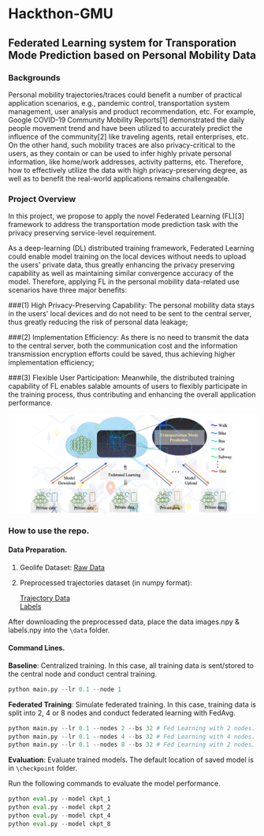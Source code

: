 # Hackthon-GMU

## Federated Learning system for Transporation Mode Prediction based on Personal Mobility Data

### Backgrounds 

Personal mobility trajectories/traces could benefit a number of practical application scenarios, e.g., pandemic control, transportation system management, user analysis and product recommendation, etc. For example, 
Google COVID-19 Community Mobility Reports[1] demonstrated the daily people movement trend and have been utilized to accurately predict the influence of the community[2] like traveling agents, retail enterprises, etc. 
On the other hand, such mobility traces are also privacy-critical to the users, as they contain or can be used to infer highly private personal information, like home/work addresses, activity patterns, etc.
Therefore, how to effectively utilize the data with high privacy-preserving degree, as well as to benefit the real-world applications remains challengeable.

### Project Overview

In this project, we propose to apply the novel Federated Learning (FL)[3] framework to address the transportation mode prediction task with the privacy preserving service-level requirement. 
   
As a deep-learning (DL) distributed training framework, Federated Learning could enable model training on the local devices without needs to upload the users' private data, thus greatly enhancing the privacy preserving capability as well as maintaining similar convergence accuracy of the model.
    Therefore, applying FL in the personal mobility data-related use scenarios have three major benefits:

###(1) High Privacy-Preserving Capability: The personal mobility data stays in the users' local devices and do not need to be sent to the central server, thus greatly reducing the risk of personal data leakage;

###(2) Implementation Efficiency: As there is no need to transmit the data to the central server, both the communication cost and the information transmission encryption efforts could be saved, thus achieving higher implementation efficiency;

###(3) Flexible User Participation: Meanwhile, the distributed training capability of FL enables salable amounts of users to flexibly participate in the training process, thus contributing and enhancing the overall application performance.

![alt text](https://github.com/Mrxiaoyuer/Hackthon-GMU/blob/main/system.png?raw=true)


### How to use the repo.
#### Data Preparation.

1. Geolife Dataset: [Raw Data](https://www.microsoft.com/en-us/download/confirmation.aspx?id=52367)

2. Preprocessed trajectories dataset (in numpy format): 
    
    [Trajectory Data](https://drive.google.com/file/d/1rrGlzBsVu_sHs9n1K7OhB-jXkW8LCHNk/view?usp=sharing)   
    [Labels](https://drive.google.com/file/d/1vlGWDen3JP3sdIuJqzeA4AQNh9YprnDq/view?usp=sharing)

After downloading the preprocessed data, place the data images.npy & labels.npy into the `\data` folder.

 #### Command Lines.

**Baseline**: Centralized training. In this case, all training data is sent/stored to the central node and conduct central training.

```python
python main.py --lr 0.1 --node 1
```

 **Federated Training**: Simulate federated training. In this case, training data is split into 2, 4 or 8 nodes and conduct federated learning with FedAvg.
```python
python main.py --lr 0.1 --nodes 2 --bs 32 # Fed Learning with 2 nodes.
python main.py --lr 0.1 --nodes 4 --bs 32 # Fed Learning with 4 nodes.
python main.py --lr 0.1 --nodes 8 --bs 32 # Fed Learning with 2 nodes.
```
**Evaluation**: Evaluate trained models. The default location of saved model is in `\checkpoint` folder.  

Run the following commands to evaluate the model performance.

```python
python eval.py --model ckpt_1
python eval.py --model ckpt_2
python eval.py --model ckpt_4
python eval.py --model ckpt_8
```


